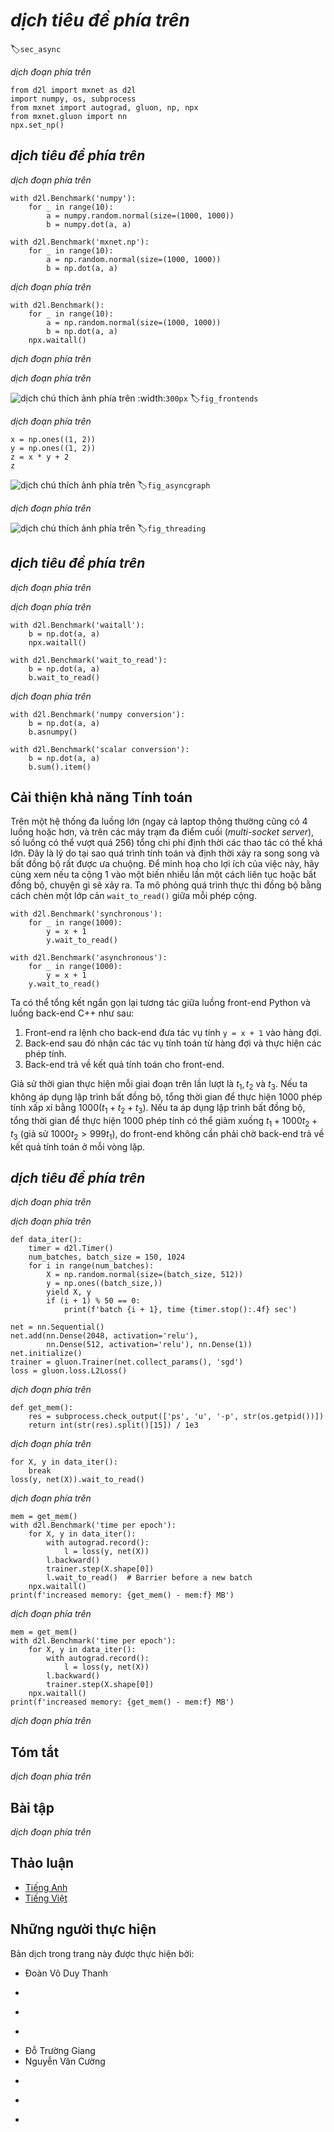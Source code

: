 <!-- ===================== Bắt đầu dịch Phần 1 ===================== -->
<!-- ========================================= REVISE PHẦN 1 - BẮT ĐẦU =================================== -->

<!--
# Asynchronous Computation
-->

# *dịch tiêu đề phía trên*
:label:`sec_async`

<!--
Today's computers are highly parallel systems, consisting of multiple CPU cores (often multiple threads per core), multiple processing elements per GPU and often multiple GPUs per device.
In short, we can process many different things at the same time, often on different devices.
Unfortunately Python is not a great way of writing parallel and asynchronous code, at least not with some extra help.
After all, Python is single-threaded and this is unlikely to change in the future.
Deep learning frameworks such as MXNet and TensorFlow utilize an asynchronous programming model to improve performance (PyTorch uses Python's own scheduler leading to a different performance trade-off).
Hence, understanding how asynchronous programming works helps us to develop more efficient programs, by proactively reducing computational requirements and mutual dependencies.
This allows us to reduce memory overhead and increase processor utilization.
We begin by importing the necessary libraries.
-->

*dịch đoạn phía trên*


```{.python .input  n=1}
from d2l import mxnet as d2l
import numpy, os, subprocess
from mxnet import autograd, gluon, np, npx
from mxnet.gluon import nn
npx.set_np()
```

<!--
## Asynchrony via Backend
-->

## *dịch tiêu đề phía trên*

<!--
For a warmup consider the following toy problem - we want to generate a random matrix and multiply it.
Let us do that both in NumPy and in MXNet NP to see the difference.
-->

*dịch đoạn phía trên*


```{.python .input  n=2}
with d2l.Benchmark('numpy'):
    for _ in range(10):
        a = numpy.random.normal(size=(1000, 1000))
        b = numpy.dot(a, a)

with d2l.Benchmark('mxnet.np'):
    for _ in range(10):
        a = np.random.normal(size=(1000, 1000))
        b = np.dot(a, a)
```


<!--
This is orders of magnitude faster.
At least it seems to be so.
Since both are executed on the same processor something else must be going on.
Forcing MXNet to finish all computation prior to returning shows what happened previously: computation is being executed by the backend while the frontend returns control to Python.
-->

*dịch đoạn phía trên*

```{.python .input  n=3}
with d2l.Benchmark():
    for _ in range(10):
        a = np.random.normal(size=(1000, 1000))
        b = np.dot(a, a)
    npx.waitall()
```


<!--
Broadly speaking, MXNet has a frontend for direct interaction with the users, e.g., via Python, as well as a backend used by the system to perform the computation.
The backend possesses its own threads that continuously collect and execute queued tasks.
Note that for this to work the backend must be able to keep track of the dependencies between various steps in the computational graph.
Hence it is ony possible to parallelize operations that do not depend on each other.
-->

*dịch đoạn phía trên*

<!-- ===================== Kết thúc dịch Phần 1 ===================== -->

<!-- ===================== Bắt đầu dịch Phần 2 ===================== -->

<!--
As shown in :numref:`fig_frontends`, users can write MXNet programs in various frontend languages, such as Python, R, Scala and C++.
Regardless of the front-end programming language used, the execution of MXNet programs occurs primarily in the back-end of C++ implementations.
Operations issued by the frontend language are passed on to the backend for execution.
The backend manages its own threads that continuously collect and execute queued tasks.
Note that for this to work the backend must be able to keep track of the dependencies between various steps in the computational graph.
That is, it is not possible to parallelize operations that depend on each other.
-->

*dịch đoạn phía trên*

<!--
![Programming Frontends.](../img/frontends.png)
-->

![*dịch chú thích ảnh phía trên*](../img/frontends.png)
:width:`300px`
:label:`fig_frontends`


<!--
Let us look at another toy example to understand the dependency graph a bit better.
-->

*dịch đoạn phía trên*


```{.python .input  n=4}
x = np.ones((1, 2))
y = np.ones((1, 2))
z = x * y + 2
z
```

<!--
![Dependencies.](../img/asyncgraph.svg)
-->

![*dịch chú thích ảnh phía trên*](../img/asyncgraph.svg)
:label:`fig_asyncgraph`


<!--
The code snippet above is also illustrated in :numref:`fig_asyncgraph`.
Whenever the Python frontend thread executes one of the first three statements, it simply returns the task to the backend queue.
When the last statement’s results need to be printed, the Python frontend thread will wait for the C++ backend thread to finish computing result of the variable `z`.
One benefit of this design is that the Python frontend thread does not need to perform actual computations.
Thus, there is little impact on the program’s overall performance, regardless of Python’s performance.
:numref:`fig_threading` illustrates how frontend and backend interact.
-->

*dịch đoạn phía trên*

<!--
![Frontend and Backend.](../img/threading.svg)
-->

![*dịch chú thích ảnh phía trên*](../img/threading.svg)
:label:`fig_threading`

<!-- ===================== Kết thúc dịch Phần 2 ===================== -->

<!-- ===================== Bắt đầu dịch Phần 3 ===================== -->

<!--
## Barriers and Blockers
-->

## *dịch tiêu đề phía trên*

<!--
There are a number of operations that will force Python to wait for completion:
* Most obviously `npx.waitall()` waits until all computation has completed, regardless of when the compute instructions were issued.
In practice it is a bad idea to use this operator unless absolutely necessary since it can lead to poor performance.
* If we just want to wait until a specific variable is available we can call `z.wait_to_read()`.
In this case MXNet blocks return to Python until the variable `z` has been computed. Other computation may well continue afterwards.
-->

*dịch đoạn phía trên*

<!--
Let us see how this works in practice:
-->

*dịch đoạn phía trên*


```{.python .input  n=5}
with d2l.Benchmark('waitall'):
    b = np.dot(a, a)
    npx.waitall()

with d2l.Benchmark('wait_to_read'):
    b = np.dot(a, a)
    b.wait_to_read()
```


<!--
Both operations take approximately the same time to complete.
Besides the obvious blocking operations we recommend that the reader is aware of *implicit* blockers.
Printing a variable clearly requires the variable to be available and is thus a blocker.
Lastly, conversions to NumPy via `z.asnumpy()` and conversions to scalars via `z.item()` are blocking, since NumPy has no notion of asynchrony.
It needs access to the values just like the `print` function.
Copying small amounts of data frequently from MXNet's scope to NumPy and back can destroy performance of an otherwise efficient code, 
since each such operation requires the compute graph to evaluate all intermediate results needed to get the relevant term *before* anything else can be done.
-->

*dịch đoạn phía trên*


```{.python .input  n=7}
with d2l.Benchmark('numpy conversion'):
    b = np.dot(a, a)
    b.asnumpy()

with d2l.Benchmark('scalar conversion'):
    b = np.dot(a, a)
    b.sum().item()
```

<!-- ===================== Kết thúc dịch Phần 3 ===================== -->

<!-- ===================== Bắt đầu dịch Phần 4 ===================== -->

<!--
## Improving Computation
-->

## Cải thiện khả năng Tính toán

<!--
On a heavily multithreaded system (even regular laptops have 4 threads or more and on multi-socket servers this number can exceed 256) the overhead of scheduling operations can become significant.
This is why it is highly desirable to have computation and scheduling occur asynchronously and in parallel.
To illustrate the benefit of doing this let us see what happens if we increment a variable by 1 multiple times, both in sequence or asynchronously.
We simulate synchronous execution by inserting a `wait_to_read()` barrier in between each addition.
-->

Trên một hệ thống đa luồng lớn (ngay cả laptop thông thường cũng có 4 luồng hoặc hơn, và trên các máy trạm đa điểm cuối (*multi-socket server*), số luồng có thể vượt quá 256) tổng chi phí định thời các thao tác có thể khá lớn.
Đây là lý do tại sao quá trình tính toán và định thời xảy ra song song và bất đồng bộ rất được ưa chuộng.
Để minh hoạ cho lợi ích của việc này, hãy cùng xem nếu ta cộng 1 vào một biến nhiều lần một cách liên tục hoặc bất đồng bộ, chuyện gì sẽ xảy ra.
Ta mô phỏng quá trình thực thi đồng bộ bằng cách chèn một lớp cản `wait_to_read()` giữa mỗi phép cộng.



```{.python .input  n=9}
with d2l.Benchmark('synchronous'):
    for _ in range(1000):
        y = x + 1
        y.wait_to_read()

with d2l.Benchmark('asynchronous'):
    for _ in range(1000):
        y = x + 1
    y.wait_to_read()
```


<!--
A slightly simplified interaction between the Python front-end thread and the C++ back-end thread can be summarized as follows:
-->

Ta có thể tổng kết ngắn gọn lại tương tác giữa luồng front-end Python và luồng back-end C++ như sau:

<!--
1. The front-end orders the back-end to insert the calculation task `y = x + 1` into the queue.
2. The back-end then receives the computation tasks from the queue and performs the actual computations.
3. The back-end then returns the computation results to the front-end.
-->

1. Front-end ra lệnh cho back-end đưa tác vụ tính `y = x + 1` vào hàng đợi.
2. Back-end sau đó nhận các tác vụ tính toán từ hàng đợi và thực hiện các phép tính.
3. Back-end trả về kết quả tính toán cho front-end.

<!--
Assume that the durations of these three stages are $t_1, t_2$ and $t_3$, respectively.
If we do not use asynchronous programming, the total time taken to perform 1000 computations is approximately $1000 (t_1+ t_2 + t_3)$.
If asynchronous programming is used, the total time taken to perform 1000 computations can be reduced to $t_1 + 1000 t_2 + t_3$ (assuming $1000 t_2 > 999t_1$), 
since the front-end does not have to wait for the back-end to return computation results for each loop.
-->

Giả sử thời gian thực hiện mỗi giai đoạn trên lần lượt là $t_1, t_2$ và $t_3$.
Nếu ta không áp dụng lập trình bất đồng bộ, tổng thời gian để thực hiện 1000 phép tính xấp xỉ bằng $1000 (t_1+ t_2 + t_3)$.
Nếu ta áp dụng lập trình bất đồng bộ, tổng thời gian để thực hiện 1000 phép tính có thể giảm xuống $t_1 + 1000 t_2 + t_3$ (giả sử $1000 t_2 > 999t_1$),
do front-end không cần phải chờ back-end trả về kết quả tính toán ở mỗi vòng lặp.

<!-- ===================== Kết thúc dịch Phần 4 ===================== -->

<!-- ===================== Bắt đầu dịch Phần 5 ===================== -->

<!-- ========================================= REVISE PHẦN 1 - KẾT THÚC ===================================-->

<!-- ========================================= REVISE PHẦN 2 - BẮT ĐẦU ===================================-->

<!--
## Improving Memory Footprint
-->

## *dịch tiêu đề phía trên*

<!--
Imagine a situation where we keep on inserting operations into the backend by executing Python code on the frontend.
For instance, the frontend might insert a large number of minibatch tasks within a very short time.
After all, if no meaningful computation happens in Python this can be done quite quickly.
If each of these tasks can be launched quickly at the same time this may cause a spike in memory usage.
Given a finite amount of memory available on GPUs (and even on CPUs) this can lead to resource contention or even program crashes.
Some readers might have noticed that previous training routines made use of synchronization methods such as `item` or even `asnumpy`.
-->

*dịch đoạn phía trên*

<!--
We recommend to use these operations carefully, e.g., for each minibatch, such as to balance computational efficiency and memory footprint.
To illustrate what happens let us implement a simple training loop for a deep network and measure its memory consumption and timing.
Below is the mock data generator and deep network.
-->

*dịch đoạn phía trên*


```{.python .input  n=10}
def data_iter():
    timer = d2l.Timer()
    num_batches, batch_size = 150, 1024
    for i in range(num_batches):
        X = np.random.normal(size=(batch_size, 512))
        y = np.ones((batch_size,))
        yield X, y
        if (i + 1) % 50 == 0:
            print(f'batch {i + 1}, time {timer.stop():.4f} sec')

net = nn.Sequential()
net.add(nn.Dense(2048, activation='relu'),
        nn.Dense(512, activation='relu'), nn.Dense(1))
net.initialize()
trainer = gluon.Trainer(net.collect_params(), 'sgd')
loss = gluon.loss.L2Loss()
```


<!--
Next we need a tool to measure the memory footprint of our code. We use a relatively primitive `ps` call to accomplish this (note that the latter only works on Linux and MacOS).
For a much more detailed analysis of what is going on here use e.g., Nvidia's [Nsight](https://developer.nvidia.com/nsight-compute-2019_5) or Intel's [vTune](https://software.intel.com/en-us/vtune).
-->

*dịch đoạn phía trên*


```{.python .input  n=12}
def get_mem():
    res = subprocess.check_output(['ps', 'u', '-p', str(os.getpid())])
    return int(str(res).split()[15]) / 1e3
```


<!--
Before we can begin testing we need to initialize the parameters of the network and process one batch.
Otherwise it would be tricky to see what the additional memory consumption is.
See :numref:`sec_deferred_init` for further details related to initialization.
-->

*dịch đoạn phía trên*


```{.python .input  n=13}
for X, y in data_iter():
    break
loss(y, net(X)).wait_to_read()
```

<!-- ===================== Kết thúc dịch Phần 5 ===================== -->

<!-- ===================== Bắt đầu dịch Phần 6 ===================== -->

<!--
To ensure that we do not overflow the task buffer on the backend we insert a `wait_to_read` call for the loss function at the end of each loop.
This forces the forward pass to complete before a new forward pass is commenced.
Note that a (possibly more elegant) alternative would have been to track the loss in a scalar variable and to force a barrier via the `item` call.
-->

*dịch đoạn phía trên*


```{.python .input  n=14}
mem = get_mem()
with d2l.Benchmark('time per epoch'):
    for X, y in data_iter():
        with autograd.record():
            l = loss(y, net(X))
        l.backward()
        trainer.step(X.shape[0])
        l.wait_to_read()  # Barrier before a new batch
    npx.waitall()
print(f'increased memory: {get_mem() - mem:f} MB')
```


<!--
As we see, the timing of the minibatches lines up quite nicely with the overall runtime of the optimization code.
Moreover, memory footprint only increases slightly.
Now let us see what happens if we drop the barrier at the end of each minibatch.
-->

*dịch đoạn phía trên*


```{.python .input  n=14}
mem = get_mem()
with d2l.Benchmark('time per epoch'):
    for X, y in data_iter():
        with autograd.record():
            l = loss(y, net(X))
        l.backward()
        trainer.step(X.shape[0])
    npx.waitall()
print(f'increased memory: {get_mem() - mem:f} MB')
```


<!--
Even though the time to issue instructions for the backend is an order of magnitude smaller, we still need to perform computation.
Consequently a large amount of intermediate results cannot be released and may pile up in memory.
While this didn't cause any issues in the toy example above, it might well have resulted in out of memory situations when left unchecked in real world scenarios.
-->

*dịch đoạn phía trên*

<!-- ===================== Kết thúc dịch Phần 6 ===================== -->

<!-- ===================== Bắt đầu dịch Phần 7 ===================== -->


## Tóm tắt

<!--
* MXNet decouples the Python frontend from an execution backend. This allows for fast asynchronous insertion of commands into the backend and associated parallelism.
* Asynchrony leads to a rather responsive frontend. However, use caution not to overfill the task queue since it may lead to excessive memory consumption.
* It is recommended to synchronize for each minibatch to keep frontend and backend approximately synchronized.
* Be aware of the fact that conversions from MXNet's memory management to Python will force the backend to wait until  the specific variable is ready. 
`print`, `asnumpy` and `item` all have this effect. This can be desirable but a carless use of synchronization can ruin performance.
* Chip vendors offer sophisticated performance analysis tools to obtain a much more fine-grained insight into the efficiency of deep learning.
-->

*dịch đoạn phía trên*


## Bài tập

<!--
1. We mentioned above that using asynchronous computation can reduce the total amount of time needed to perform $1000$ computations to $t_1 + 1000 t_2 + t_3$. Why do we have to assume $1000 t_2 > 999 t_1$ here?
2. How would you need to modify the training loop if you wanted to have an overlap of one minibatch each? I.e., if you wanted to ensure that batch $b_t$ finishes before batch $b_{t+2}$ commences?
3. What might happen if we want to execute code on CPUs and GPUs simultaneously? Should you still insist on synchronizing after every minibatch has been issued?
4. Measure the difference between `waitall` and `wait_to_read`. Hint: perform a number of instructions and synchronize for an intermediate result.
-->

*dịch đoạn phía trên*


<!-- ===================== Kết thúc dịch Phần 7 ===================== -->
<!-- ========================================= REVISE PHẦN 2 - KẾT THÚC ===================================-->

## Thảo luận
* [Tiếng Anh](https://discuss.mxnet.io/t/2381)
* [Tiếng Việt](https://forum.machinelearningcoban.com/c/d2l)

## Những người thực hiện
Bản dịch trong trang này được thực hiện bởi:
<!--
Tác giả của mỗi Pull Request điền tên mình và tên những người review mà bạn thấy
hữu ích vào từng phần tương ứng. Mỗi dòng một tên, bắt đầu bằng dấu `*`.
Tên đầy đủ của các reviewer có thể được tìm thấy tại https://github.com/aivivn/d2l-vn/blob/master/docs/contributors_info.md
-->

* Đoàn Võ Duy Thanh
<!-- Phần 1 -->
* 

<!-- Phần 2 -->
* 

<!-- Phần 3 -->
* 

<!-- Phần 4 -->
* Đỗ Trường Giang
* Nguyễn Văn Cường

<!-- Phần 5 -->
* 

<!-- Phần 6 -->
* 

<!-- Phần 7 -->
* 
